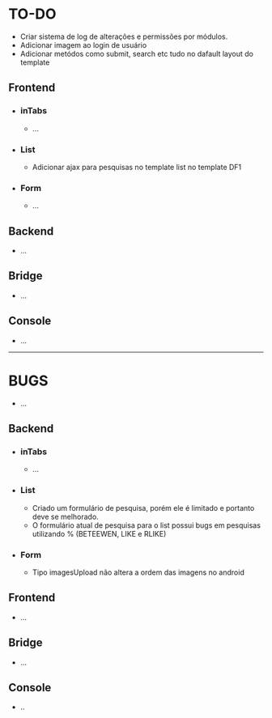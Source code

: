 TO-DO
=====

- Criar sistema de log de alterações e permissões por módulos.
- Adicionar imagem ao login de usuário
- Adicionar metódos como submit, search etc tudo no dafault layout do template

Frontend
--------

- ### inTabs

   - ...

- ### List

    - Adicionar ajax para pesquisas no template list no template DF1

- ### Form

    - ...

Backend
-------

- ...

Bridge
------
- ...

## Console

- ...

---------------------------------------------------------------------------------------

BUGS
====

- ...

Backend
-------

- ### inTabs

   - ...

- ### List

    - Criado um formulário de pesquisa, porém ele é limitado e portanto deve se melhorado.
    - O formulário atual de pesquisa para o list possui bugs em pesquisas utilizando % (BETEEWEN, LIKE e RLIKE)

- ### Form

    - Tipo imagesUpload não altera a ordem das imagens no android

Frontend
--------

- ...

Bridge
------

- ...

Console
-------

- ..